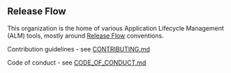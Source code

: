 ## Release Flow

This organization is the home of various Application Lifecycle Management (ALM) tools, mostly around [Release
Flow](https://devblogs.microsoft.com/devops/release-flow-how-we-do-branching-on-the-vsts-team/) conventions.

Contribution guidelines - see [CONTRIBUTING.md](./CONTRIBUTING.md)

Code of conduct - see [CODE_OF_CONDUCT.md](./CODE_OF_CONDUCT.md)
